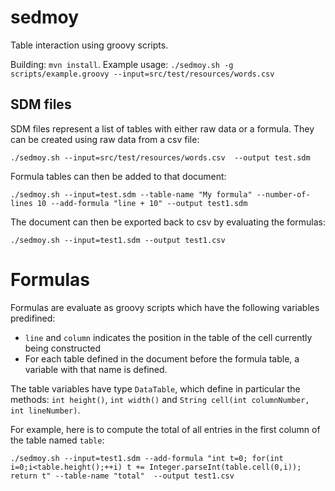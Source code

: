 # sedmoy

Table interaction using groovy scripts.

Building: `mvn install`.
Example usage: `./sedmoy.sh -g scripts/example.groovy --input=src/test/resources/words.csv`

## SDM files

SDM files represent a list of tables with either raw data or a formula. They can be created using
raw data from a csv file:

`./sedmoy.sh --input=src/test/resources/words.csv  --output test.sdm`

Formula tables can then be added to that document:

`./sedmoy.sh --input=test.sdm --table-name "My formula" --number-of-lines 10 --add-formula "line + 10" --output test1.sdm`

The document can then be exported back to csv by evaluating the formulas:

`./sedmoy.sh --input=test1.sdm --output test1.csv`

# Formulas

Formulas are evaluate as groovy scripts which have the following variables predifined:
  
  * `line` and `column` indicates the position in the table of the cell currently being constructed
  * For each table defined in the document before the formula table, a variable with that name is defined.

The table variables have type `DataTable`, which define in particular the methods: `int height()`,
`int width()` and `String cell(int columnNumber, int lineNumber)`.

For example, here is to compute the total of all entries in the first column of the table named `table`:

`./sedmoy.sh --input=test1.sdm --add-formula "int t=0; for(int i=0;i<table.height();++i) t += Integer.parseInt(table.cell(0,i)); return t" --table-name "total"  --output test1.csv`
